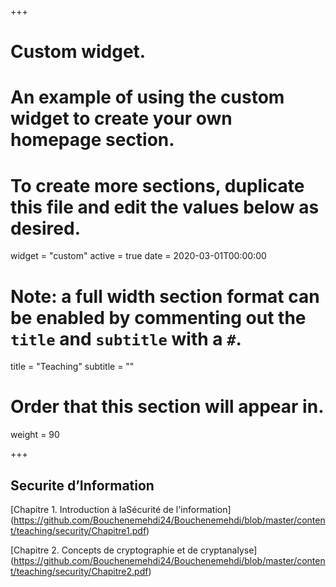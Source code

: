 +++
# Custom widget.
# An example of using the custom widget to create your own homepage section.
# To create more sections, duplicate this file and edit the values below as desired.
widget = "custom"
active = true
date = 2020-03-01T00:00:00

# Note: a full width section format can be enabled by commenting out the `title` and `subtitle` with a `#`.
title = "Teaching"
subtitle = ""

# Order that this section will appear in.
weight = 90

+++
## Securite  d’Information
[Chapitre 1. Introduction à laSécurité de l'information]
(https://github.com/Bouchenemehdi24/Bouchenemehdi/blob/master/content/teaching/security/Chapitre1.pdf)
</br>

[Chapitre 2. Concepts de cryptographie et de cryptanalyse]
(https://github.com/Bouchenemehdi24/Bouchenemehdi/blob/master/content/teaching/security/Chapitre2.pdf)
</br>

